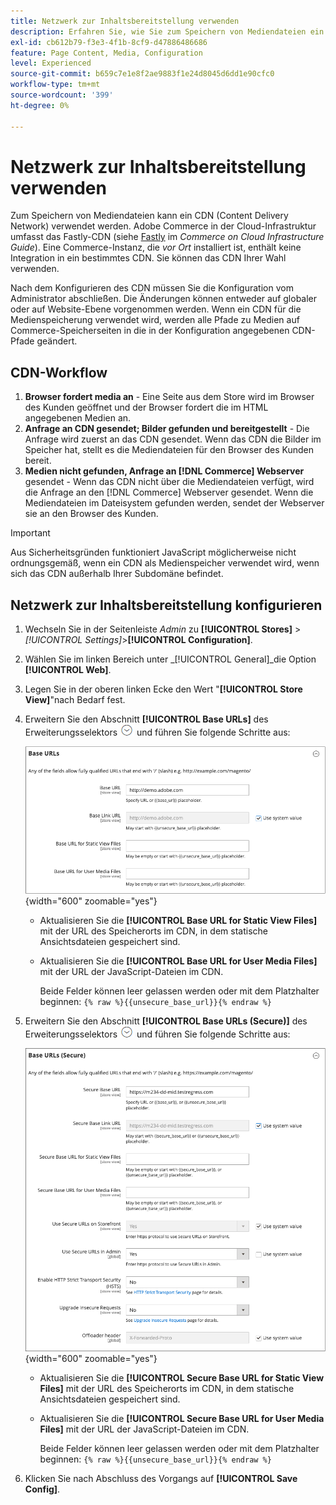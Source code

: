```yaml
---
title: Netzwerk zur Inhaltsbereitstellung verwenden
description: Erfahren Sie, wie Sie zum Speichern von Mediendateien ein Content Delivery Network (CDN) verwenden.
exl-id: cb612b79-f3e3-4f1b-8cf9-d47886486686
feature: Page Content, Media, Configuration
level: Experienced
source-git-commit: b659c7e1e8f2ae9883f1e24d8045d6dd1e90cfc0
workflow-type: tm+mt
source-wordcount: '399'
ht-degree: 0%

---
```


# Netzwerk zur Inhaltsbereitstellung verwenden

Zum Speichern von Mediendateien kann ein CDN (Content Delivery Network) verwendet werden. Adobe Commerce in der Cloud-Infrastruktur umfasst das Fastly-CDN (siehe [Fastly](https://experienceleague.adobe.com/docs/commerce-cloud-service/user-guide/cdn/fastly.html) im _Commerce on Cloud Infrastructure Guide_). Eine Commerce-Instanz, die _vor Ort_ installiert ist, enthält keine Integration in ein bestimmtes CDN. Sie können das CDN Ihrer Wahl verwenden.

Nach dem Konfigurieren des CDN müssen Sie die Konfiguration vom Administrator abschließen. Die Änderungen können entweder auf globaler oder auf Website-Ebene vorgenommen werden. Wenn ein CDN für die Medienspeicherung verwendet wird, werden alle Pfade zu Medien auf Commerce-Speicherseiten in die in der Konfiguration angegebenen CDN-Pfade geändert.

## CDN-Workflow

1. **Browser fordert media an** - Eine Seite aus dem Store wird im Browser des Kunden geöffnet und der Browser fordert die im HTML angegebenen Medien an.
1. **Anfrage an CDN gesendet; Bilder gefunden und bereitgestellt** - Die Anfrage wird zuerst an das CDN gesendet. Wenn das CDN die Bilder im Speicher hat, stellt es die Mediendateien für den Browser des Kunden bereit.
1. **Medien nicht gefunden, Anfrage an [!DNL Commerce] Webserver** gesendet - Wenn das CDN nicht über die Mediendateien verfügt, wird die Anfrage an den [!DNL Commerce] Webserver gesendet. Wenn die Mediendateien im Dateisystem gefunden werden, sendet der Webserver sie an den Browser des Kunden.

>[!IMPORTANT]
>
>Aus Sicherheitsgründen funktioniert JavaScript möglicherweise nicht ordnungsgemäß, wenn ein CDN als Medienspeicher verwendet wird, wenn sich das CDN außerhalb Ihrer Subdomäne befindet.

## Netzwerk zur Inhaltsbereitstellung konfigurieren

1. Wechseln Sie in der Seitenleiste _Admin_ zu **[!UICONTROL Stores]** > _[!UICONTROL Settings]_>**[!UICONTROL Configuration]**.

1. Wählen Sie im linken Bereich unter _[!UICONTROL General]_die Option **[!UICONTROL Web]**.

1. Legen Sie in der oberen linken Ecke den Wert &quot;**[!UICONTROL Store View]**&quot;nach Bedarf fest.

1. Erweitern Sie den Abschnitt **[!UICONTROL Base URLs]** des Erweiterungsselektors ![Erweiterung](../assets/icon-display-expand.png) und führen Sie folgende Schritte aus:

   ![Allgemeine Konfiguration - Web-Basis-URLs](./assets/web-base-urls.png){width="600" zoomable="yes"}

   - Aktualisieren Sie die **[!UICONTROL Base URL for Static View Files]** mit der URL des Speicherorts im CDN, in dem statische Ansichtsdateien gespeichert sind.

   - Aktualisieren Sie die **[!UICONTROL Base URL for User Media Files]** mit der URL der JavaScript-Dateien im CDN.

     Beide Felder können leer gelassen werden oder mit dem Platzhalter beginnen: `{% raw %}{{unsecure_base_url}}{% endraw %}`

1. Erweitern Sie den Abschnitt **[!UICONTROL Base URLs (Secure)]** des Erweiterungsselektors ![Erweiterung](../assets/icon-display-expand.png) und führen Sie folgende Schritte aus:

   ![Allgemeine Konfiguration - Web-Basis-URLs (sicher)](./assets/web-base-urls-secure.png){width="600" zoomable="yes"}

   - Aktualisieren Sie die **[!UICONTROL Secure Base URL for Static View Files]** mit der URL des Speicherorts im CDN, in dem statische Ansichtsdateien gespeichert sind.

   - Aktualisieren Sie die **[!UICONTROL Secure Base URL for User Media Files]** mit der URL der JavaScript-Dateien im CDN.

     Beide Felder können leer gelassen werden oder mit dem Platzhalter beginnen: `{% raw %}{{unsecure_base_url}}{% endraw %}`

1. Klicken Sie nach Abschluss des Vorgangs auf **[!UICONTROL Save Config]**.
